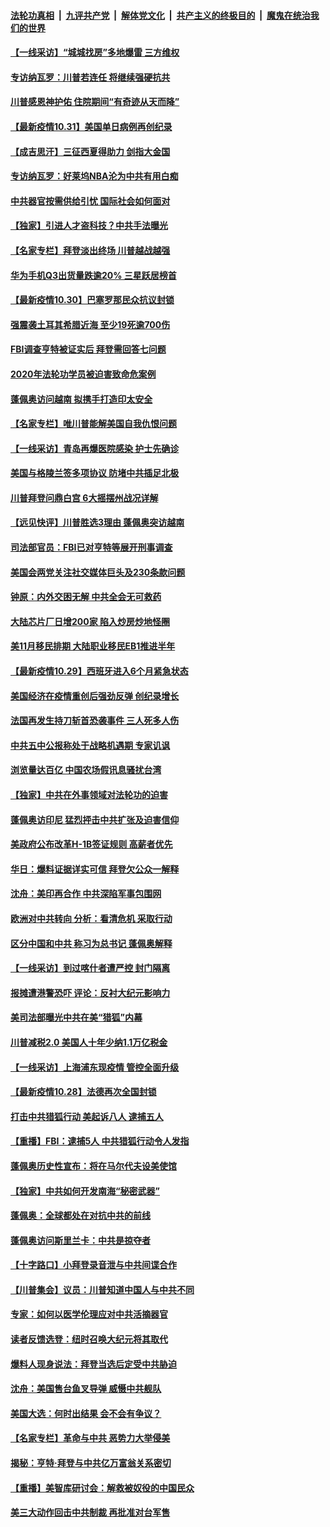 ####  [法轮功真相](../../../../basic/blob/master/README.md?t=10312131) &nbsp;|&nbsp; [九评共产党](../../../../9ping.md/blob/master/README.md?t=10312131) &nbsp;|&nbsp; [解体党文化](../../../../jtdwh.md/blob/master/README.md?t=10312131)  &nbsp;|&nbsp; [共产主义的终极目的](../../../../gczydzjmd.md/blob/master/README.md?t=10312131) &nbsp;|&nbsp; [魔鬼在统治我们的世界](../../../../mgztzwmdsj.md/blob/master/README.md?t=10312131) 

#### [【一线采访】“城城找房”多地爆雷 三方维权](../pages/nf4514/n12514453.md?t=10312131) 

#### [专访纳瓦罗：川普若连任 将继续强硬抗共](../pages/nf4514/n12514755.md?t=10312131) 

#### [川普感恩神护佑 住院期间“有奇迹从天而降”](../pages/nf4514/n12515187.md?t=10312131) 

#### [【最新疫情10.31】美国单日病例再创纪录](../pages/nf4514/n12515131.md?t=10312131) 

#### [【成吉思汗】三征西夏得助力 剑指大金国](../pages/nf4514/n12484637.md?t=10312131) 

#### [专访纳瓦罗：好莱坞NBA沦为中共有用白痴](../pages/nf4514/n12514953.md?t=10312131) 

#### [中共器官按需供给引忧 国际社会如何面对](../pages/nf4514/n12514647.md?t=10312131) 

#### [【独家】引进人才盗科技？中共手法曝光](../pages/nf4514/n12509478.md?t=10312131) 

#### [【名家专栏】拜登淡出终场 川普越战越强](../pages/nf4514/n12513671.md?t=10312131) 

#### [华为手机Q3出货量跌逾20% 三星跃居榜首](../pages/nf4514/n12514054.md?t=10312131) 

#### [【最新疫情10.30】巴塞罗那民众抗议封锁](../pages/nf4514/n12512349.md?t=10312131) 

#### [强震袭土耳其希腊近海 至少19死逾700伤](../pages/nf4514/n12513985.md?t=10312131) 

#### [FBI调查亨特被证实后 拜登需回答七问题](../pages/nf4514/n12513677.md?t=10312131) 

#### [2020年法轮功学员被迫害致命危案例](../pages/nf4514/n12513402.md?t=10312131) 

#### [蓬佩奥访问越南 拟携手打造印太安全](../pages/nf4514/n12513849.md?t=10312131) 

#### [【名家专栏】唯川普能解美国自我仇恨问题](../pages/nf4514/n12510973.md?t=10312131) 

#### [【一线采访】青岛再爆医院感染 护士先确诊](../pages/nf4514/n12513347.md?t=10312131) 

#### [美国与格陵兰签多项协议 防堵中共插足北极](../pages/nf4514/n12512467.md?t=10312131) 

#### [川普拜登问鼎白宫 6大摇摆州战况详解](../pages/nf4514/n12481113.md?t=10312131) 

#### [【远见快评】川普胜选3理由 蓬佩奥突访越南](../pages/nf4514/n12511883.md?t=10312131) 

#### [司法部官员：FBI已对亨特等展开刑事调查](../pages/nf4514/n12512152.md?t=10312131) 

#### [美国会两党关注社交媒体巨头及230条款问题](../pages/nf4514/n12511894.md?t=10312131) 

#### [钟原：内外交困无解 中共全会无可救药](../pages/nf4514/n12511594.md?t=10312131) 

#### [大陆芯片厂日增200家 陷入炒房炒地怪圈](../pages/nf4514/n12511661.md?t=10312131) 

#### [美11月移民排期 大陆职业移民EB1推进半年](../pages/nf4514/n12511654.md?t=10312131) 

#### [【最新疫情10.29】西班牙进入6个月紧急状态](../pages/nf4514/n12509681.md?t=10312131) 

#### [美国经济在疫情重创后强劲反弹 创纪录增长](../pages/nf4514/n12511088.md?t=10312131) 

#### [法国再发生持刀斩首恐袭事件 三人死多人伤](../pages/nf4514/n12511230.md?t=10312131) 

#### [中共五中公报称处于战略机遇期 专家讥讽](../pages/nf4514/n12511120.md?t=10312131) 

#### [浏览量达百亿 中国农场假讯息骚扰台湾](../pages/nf4514/n12511024.md?t=10312131) 

#### [【独家】中共在外事领域对法轮功的迫害](../pages/nf4514/n12496690.md?t=10312131) 

#### [蓬佩奥访印尼 猛烈抨击中共扩张及迫害信仰](../pages/nf4514/n12510693.md?t=10312131) 

#### [美政府公布改革H-1B签证规则 高薪者优先](../pages/nf4514/n12509998.md?t=10312131) 

#### [华日：爆料证据详实可信 拜登欠公众一解释](../pages/nf4514/n12509881.md?t=10312131) 

#### [沈舟：美印再合作 中共深陷军事包围网](../pages/nf4514/n12509512.md?t=10312131) 

#### [欧洲对中共转向 分析：看清危机 采取行动](../pages/nf4514/n12506092.md?t=10312131) 

#### [区分中国和中共 称习为总书记 蓬佩奥解释](../pages/nf4514/n12509318.md?t=10312131) 

#### [【一线采访】到过喀什者遭严控 封门隔离](../pages/nf4514/n12509170.md?t=10312131) 

#### [报摊遭港警恐吓 评论：反衬大纪元影响力](../pages/nf4514/n12509239.md?t=10312131) 

#### [美司法部曝光中共在美“猎狐”内幕](../pages/nf4514/n12508974.md?t=10312131) 

#### [川普减税2.0 美国人十年少纳1.1万亿税金](../pages/nf4514/n12508742.md?t=10312131) 

#### [【一线采访】上海浦东现疫情 管控全面升级](../pages/nf4514/n12508576.md?t=10312131) 

#### [【最新疫情10.28】法德再次全国封锁](../pages/nf4514/n12506486.md?t=10312131) 

#### [打击中共猎狐行动 美起诉八人 逮捕五人](../pages/nf4514/n12508714.md?t=10312131) 

#### [【重播】FBI：逮捕5人 中共猎狐行动令人发指](../pages/nf4514/n12507118.md?t=10312131) 

#### [蓬佩奥历史性宣布：将在马尔代夫设美使馆](../pages/nf4514/n12508672.md?t=10312131) 

#### [【独家】中共如何开发南海“秘密武器”](../pages/nf4514/n12506694.md?t=10312131) 

#### [蓬佩奥：全球都处在对抗中共的前线](../pages/nf4514/n12508467.md?t=10312131) 

#### [蓬佩奥访问斯里兰卡：中共是掠夺者](../pages/nf4514/n12507931.md?t=10312131) 

#### [【十字路口】小拜登录音泄与中共间谍合作](../pages/nf4514/n12506868.md?t=10312131) 

#### [【川普集会】议员：川普知道中国人与中共不同](../pages/nf4514/n12507530.md?t=10312131) 

#### [专家：如何以医学伦理应对中共活摘器官](../pages/nf4514/n12506540.md?t=10312131) 

#### [读者反馈选登：纽时召唤大纪元将其取代](../pages/nf4514/n12506397.md?t=10312131) 

#### [爆料人现身说法：拜登当选后定受中共胁迫](../pages/nf4514/n12506431.md?t=10312131) 

#### [沈舟：美国售台鱼叉导弹 威慑中共舰队](../pages/nf4514/n12506259.md?t=10312131) 

#### [美国大选：何时出结果 会不会有争议？](../pages/nf4514/n12506975.md?t=10312131) 

#### [【名家专栏】革命与中共 恶势力大举侵美](../pages/nf4514/n12503162.md?t=10312131) 

#### [揭秘：亨特·拜登与中共亿万富翁关系密切](../pages/nf4514/n12506251.md?t=10312131) 

#### [【重播】美智库研讨会：解救被奴役的中国民众](../pages/nf4514/n12506429.md?t=10312131) 

#### [美三大动作回击中共制裁 再批准对台军售](../pages/nf4514/n12506555.md?t=10312131) 

